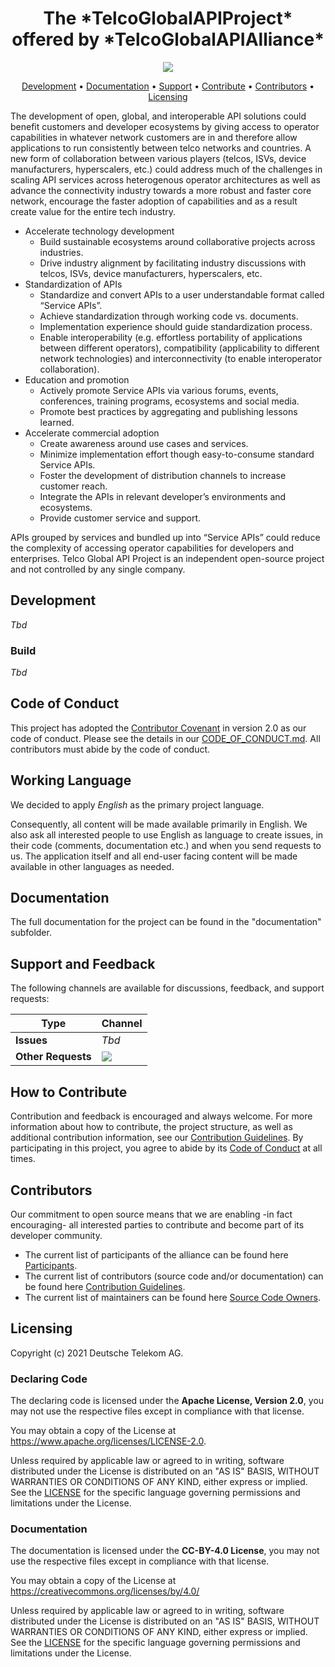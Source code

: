 <h1 align="center">
  The *TelcoGlobalAPIProject* offered by *TelcoGlobalAPIAlliance* 
</h1>

<p align="center">
    <!---
     The below 2 shields will become functional when repo is made public later
    <a href="/../../commits/" title="Last Commit"><img src="https://img.shields.io/github/last-commit/telekom/global-telco-api-alliance?style=flat"></a>
    <a href="/../../issues" title="Open Issues"><img src="https://img.shields.io/github/issues/telekom/global-telco-api-alliance?style=flat"></a>
    -->
    <a href="https://opensource.org/licenses/Apache-2.0" title="License"><img src="https://img.shields.io/badge/License-Apache%202.0-green.svg?style=flat"></a>
</p>

<p align="center">
  <a href="#development">Development</a> •
  <a href="#documentation">Documentation</a> •
  <a href="#support-and-feedback">Support</a> •
  <a href="#how-to-contribute">Contribute</a> •
  <a href="#contributors">Contributors</a> •
  <a href="#licensing">Licensing</a>
</p>

The development of open, global, and interoperable API solutions could benefit customers and developer ecosystems by giving access to operator capabilities in whatever network customers are in and therefore allow applications to run consistently between telco networks and countries. A new form of collaboration between various players (telcos, ISVs, device manufacturers, hyperscalers, etc.) could address much of the challenges in scaling API services across heterogenous operator architectures as well as advance the connectivity industry towards a more robust and faster core network, encourage the faster adoption of capabilities and as a result create value for the entire tech industry.

* Accelerate technology development
    * Build sustainable ecosystems around collaborative projects across industries.
    * Drive industry alignment by facilitating industry discussions with telcos, ISVs, device manufacturers, hyperscalers, etc.
* Standardization of APIs
    * Standardize and convert APIs to a user understandable format called “Service APIs”.
    * Achieve standardization through working code vs. documents.
    * Implementation experience should guide standardization process.
    * Enable interoperability (e.g. effortless portability of applications between different operators), compatibility (applicability to different network technologies) and interconnectivity (to enable interoperator collaboration).
* Education and promotion
    * Actively promote Service APIs via various forums, events, conferences, training programs, ecosystems and social media.
    * Promote best practices by aggregating and publishing lessons learned.
* Accelerate commercial adoption
    * Create awareness around use cases and services.
    * Minimize implementation effort though easy-to-consume standard Service APIs.
    * Foster the development of distribution channels to increase customer reach.
    * Integrate the APIs in relevant developer’s environments and ecosystems.
    * Provide customer service and support.

APIs grouped by services and bundled up into “Service APIs” could reduce the complexity of accessing operator capabilities for developers and enterprises.
Telco Global API Project is an independent open-source project and not controlled by any single company.

## Development

_Tbd_

### Build

_Tbd_

## Code of Conduct

This project has adopted the [Contributor Covenant](https://www.contributor-covenant.org/) in version 2.0 as our code of conduct. Please see the details in our [CODE_OF_CONDUCT.md](CODE_OF_CONDUCT.md). All contributors must abide by the code of conduct.

## Working Language

We decided to apply _English_ as the primary project language.  

Consequently, all content will be made available primarily in English. We also ask all interested people to use English as language to create issues, in their code (comments, documentation etc.) and when you send requests to us. The application itself and all end-user facing content will be made available in other languages as needed.

## Documentation

The full documentation for the project can be found in the "documentation" subfolder.

## Support and Feedback
The following channels are available for discussions, feedback, and support requests:

| Type                     | Channel                                                |
| ------------------------ | ------------------------------------------------------ |
| **Issues**   | _Tbd_ |
| **Other Requests**    | <a href="mailto:opensource@telekom.de" title="Email Open Source Team"><img src="https://img.shields.io/badge/email-Open%20Source%20Team-green?logo=mail.ru&style=flat-square&logoColor=white"></a>   |

## How to Contribute

Contribution and feedback is encouraged and always welcome. For more information about how to contribute, the project structure, as well as additional contribution information, see our [Contribution Guidelines](./CONTRIBUTING.md). By participating in this project, you agree to abide by its [Code of Conduct](./CODE_OF_CONDUCT.md) at all times.

## Contributors

Our commitment to open source means that we are enabling -in fact encouraging- all interested parties to contribute and become part of its developer community.
* The current list of participants of the alliance can be found here [Participants](./Participants.md).
* The current list of contributors (source code and/or documentation) can be found here [Contribution Guidelines](./CONTRIBUTING.md).
* The current list of maintainers can be found here [Source Code Owners](./SourceCodeOwners.md).


## Licensing

Copyright (c) 2021 Deutsche Telekom AG.

### Declaring Code

The declaring code is licensed under the **Apache License, Version 2.0**, you may not use the respective files except in compliance with that license.

You may obtain a copy of the License at https://www.apache.org/licenses/LICENSE-2.0.

Unless required by applicable law or agreed to in writing, software distributed under the License is distributed on an "AS IS" BASIS, WITHOUT WARRANTIES OR CONDITIONS OF ANY KIND, either express or implied. See the [LICENSE](./declarations/LICENSE) for the specific language governing permissions and limitations under the License.

### Documentation

The documentation is licensed under the **CC-BY-4.0 License**, you may not use the respective files except in compliance with that license.

You may obtain a copy of the License at https://creativecommons.org/licenses/by/4.0/

Unless required by applicable law or agreed to in writing, software distributed under the License is distributed on an "AS IS" BASIS, WITHOUT WARRANTIES OR CONDITIONS OF ANY KIND, either express or implied. See the [LICENSE](./documentation/LICENSE.CC-BY) for the specific language governing permissions and limitations under the License.
